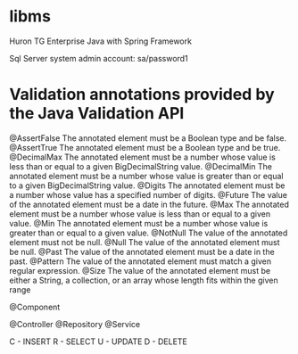 # libms
Huron TG Enterprise Java with Spring Framework

Sql Server system admin account:
sa/password1

# Validation annotations provided by the Java Validation API 
@AssertFalse 	The annotated element must be a Boolean type and be false.
@AssertTrue 	The annotated element must be a Boolean type and be true.
@DecimalMax 	The annotated element must be a number whose value is less than or equal to a given BigDecimalString value.
@DecimalMin 	The annotated element must be a number whose value is greater than or equal to a given BigDecimalString value.
@Digits 		The annotated element must be a number whose value has a specified number of digits.
@Future 		The value of the annotated element must be a date in the future.
@Max 			The annotated element must be a number whose value is less than or equal to a given value.
@Min 			The annotated element must be a number whose value is greater than or equal to a given value.
@NotNull 		The value of the annotated element must not be null.
@Null 			The value of the annotated element must be null.
@Past 			The value of the annotated element must be a date in the past.
@Pattern 		The value of the annotated element must match a given regular expression.
@Size 			The value of the annotated element must be either a String, a collection, or an array whose length fits within the given range

@Component

@Controller
@Repository
@Service

C - INSERT
R - SELECT
U - UPDATE
D - DELETE
